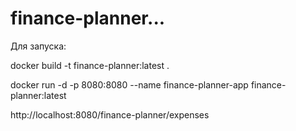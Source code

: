 # finance-planner...

Для запуска:

docker build -t finance-planner:latest .

docker run -d -p 8080:8080 --name finance-planner-app finance-planner:latest

http://localhost:8080/finance-planner/expenses